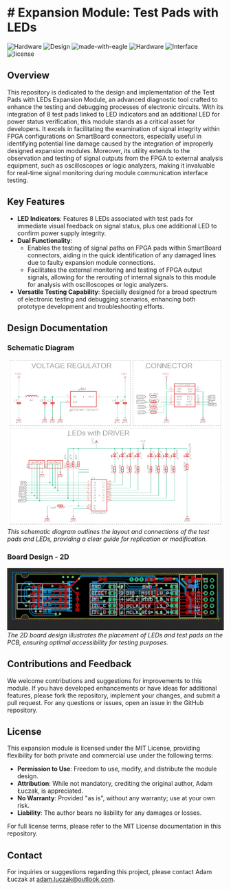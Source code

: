 # # Expansion Module: Test Pads with LEDs

![Hardware](https://img.shields.io/badge/Hardware-PCB-red)
![Design](https://img.shields.io/badge/Design-Schematic-blue)
![made-with-eagle](https://img.shields.io/badge/Made%20with-Eagle-blue.svg)
![Hardware](https://img.shields.io/badge/Hardware-Expansion%20Module-blue)
![Interface](https://img.shields.io/badge/Interface-I2S-yellow)
![license](https://img.shields.io/badge/license-MIT-green)

## Overview
This repository is dedicated to the design and implementation of the Test Pads with LEDs Expansion Module, an advanced diagnostic tool crafted to enhance the testing and debugging processes of electronic circuits. With its integration of 8 test pads linked to LED indicators and an additional LED for power status verification, this module stands as a critical asset for developers. It excels in facilitating the examination of signal integrity within FPGA configurations on SmartBoard connectors, especially useful in identifying potential line damage caused by the integration of improperly designed expansion modules. Moreover, its utility extends to the observation and testing of signal outputs from the FPGA to external analysis equipment, such as oscilloscopes or logic analyzers, making it invaluable for real-time signal monitoring during module communication interface testing.

## Key Features
- **LED Indicators**: Features 8 LEDs associated with test pads for immediate visual feedback on signal status, plus one additional LED to confirm power supply integrity.
- **Dual Functionality**:
  - Enables the testing of signal paths on FPGA pads within SmartBoard connectors, aiding in the quick identification of any damaged lines due to faulty expansion module connections.
  - Facilitates the external monitoring and testing of FPGA output signals, allowing for the rerouting of internal signals to this module for analysis with oscilloscopes or logic analyzers.
- **Versatile Testing Capability**: Specially designed for a broad spectrum of electronic testing and debugging scenarios, enhancing both prototype development and troubleshooting efforts.


## Design Documentation

### Schematic Diagram
![Schematic Diagram](media/sch.png)
*This schematic diagram outlines the layout and connections of the test pads and LEDs, providing a clear guide for replication or modification.*

### Board Design - 2D
![Board Design - 2D](media/brd.png)
*The 2D board design illustrates the placement of LEDs and test pads on the PCB, ensuring optimal accessibility for testing purposes.*

## Contributions and Feedback
We welcome contributions and suggestions for improvements to this module. If you have developed enhancements or have ideas for additional features, please fork the repository, implement your changes, and submit a pull request. For any questions or issues, open an issue in the GitHub repository.

## License
This expansion module is licensed under the MIT License, providing flexibility for both private and commercial use under the following terms:

- **Permission to Use**: Freedom to use, modify, and distribute the module design.
- **Attribution**: While not mandatory, crediting the original author, Adam Łuczak, is appreciated.
- **No Warranty**: Provided "as is", without any warranty; use at your own risk.
- **Liability**: The author bears no liability for any damages or losses.

For full license terms, please refer to the MIT License documentation in this repository.

## Contact
For inquiries or suggestions regarding this project, please contact Adam Łuczak at adam.luczak@outlook.com.
